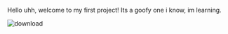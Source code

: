 Hello uhh, welcome to my first project! Its a goofy one i know, im learning.


![download](https://user-images.githubusercontent.com/79875716/217946466-a1686bd7-5800-40aa-8c2e-d5223e10d8b4.jpg)

